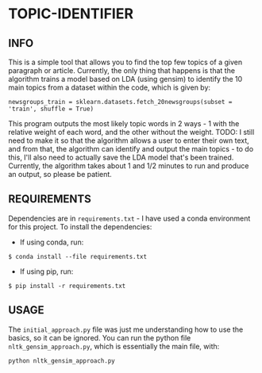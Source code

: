 # TOPIC-IDENTIFIER

## INFO
This is a simple tool that allows you to find the top few topics of a given paragraph or article. Currently, the only thing that happens is that the algorithm trains a model based on LDA (using gensim) to identify the 10 main topics from a dataset within the code, which is given by:
```
newsgroups_train = sklearn.datasets.fetch_20newsgroups(subset = 'train', shuffle = True)
```
This program outputs the most likely topic words in 2 ways - 1 with the relative weight of each word, and the other without the weight. TODO: I still need to make it so that the algorithm allows a user to enter their own text, and from that, the algorithm can identify and output the main topics - to do this, I'll also need to actually save the LDA model that's been trained. Currently, the algorithm takes about 1 and 1/2 minutes to run and produce an output, so please be patient.

## REQUIREMENTS
Dependencies are in `requirements.txt` - I have used a conda environment for this project.
To install the dependencies:

- If using conda, run:
```
$ conda install --file requirements.txt
```

- If using pip, run:
```
$ pip install -r requirements.txt
```

## USAGE
The `initial_approach.py` file was just me understanding how to use the basics, so it can be ignored.
You can run the python file `nltk_gensim_approach.py`, which is essentially the main file, with:
```
python nltk_gensim_approach.py
```
